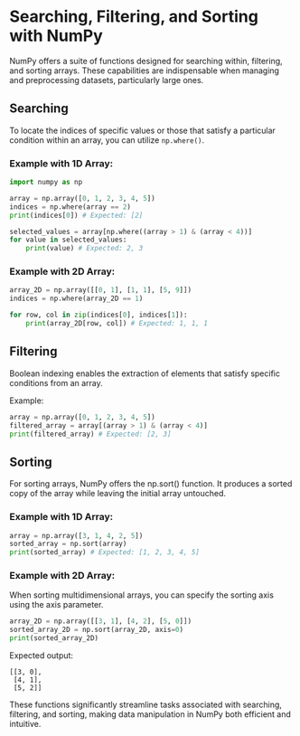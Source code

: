 # Searching, Filtering, and Sorting with NumPy

NumPy offers a suite of functions designed for searching within, filtering, and sorting arrays. These capabilities are indispensable when managing and preprocessing datasets, particularly large ones.

## Searching

To locate the indices of specific values or those that satisfy a particular condition within an array, you can utilize `np.where()`.

### Example with 1D Array:

```Python
import numpy as np

array = np.array([0, 1, 2, 3, 4, 5])
indices = np.where(array == 2)
print(indices[0]) # Expected: [2]

selected_values = array[np.where((array > 1) & (array < 4))]
for value in selected_values:
    print(value) # Expected: 2, 3
```

### Example with 2D Array:

```Python
array_2D = np.array([[0, 1], [1, 1], [5, 9]])
indices = np.where(array_2D == 1)

for row, col in zip(indices[0], indices[1]):
    print(array_2D[row, col]) # Expected: 1, 1, 1
```

## Filtering

Boolean indexing enables the extraction of elements that satisfy specific conditions from an array.

Example:

```Python
array = np.array([0, 1, 2, 3, 4, 5])
filtered_array = array[(array > 1) & (array < 4)]
print(filtered_array) # Expected: [2, 3]
```

## Sorting

For sorting arrays, NumPy offers the np.sort() function. It produces a sorted copy of the array while leaving the initial array untouched.

### Example with 1D Array:

```Python
array = np.array([3, 1, 4, 2, 5])
sorted_array = np.sort(array)
print(sorted_array) # Expected: [1, 2, 3, 4, 5]
```

### Example with 2D Array:

When sorting multidimensional arrays, you can specify the sorting axis using the axis parameter.

```Python
array_2D = np.array([[3, 1], [4, 2], [5, 0]])
sorted_array_2D = np.sort(array_2D, axis=0)
print(sorted_array_2D)
```

Expected output:

```
[[3, 0],
 [4, 1],
 [5, 2]]
```

These functions significantly streamline tasks associated with searching, filtering, and sorting, making data manipulation in NumPy both efficient and intuitive.
